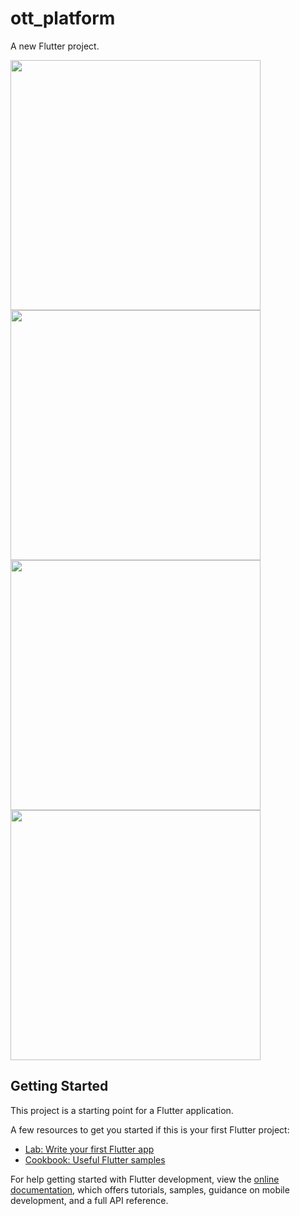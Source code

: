# ott_platform

A new Flutter project.

<img src="https://user-images.githubusercontent.com/113037698/224050510-083c005e-595b-48c3-a1fe-8a02c4e95c47.jpg" height="400">
<img src="https://user-images.githubusercontent.com/113037698/224050547-b37742e6-c929-49d2-9794-5371f4d0822c.jpg" height="400">
<img src="https://user-images.githubusercontent.com/113037698/224050581-d908ce5d-3bcb-43e2-9227-3d402dadfd67.jpg" height="400">
<img src="https://user-images.githubusercontent.com/113037698/224051391-6cbabe64-1046-49ff-99c3-3b2612ba991c.mp4" height="400">





## Getting Started

This project is a starting point for a Flutter application.

A few resources to get you started if this is your first Flutter project:

- [Lab: Write your first Flutter app](https://docs.flutter.dev/get-started/codelab)
- [Cookbook: Useful Flutter samples](https://docs.flutter.dev/cookbook)

For help getting started with Flutter development, view the
[online documentation](https://docs.flutter.dev/), which offers tutorials,
samples, guidance on mobile development, and a full API reference.
